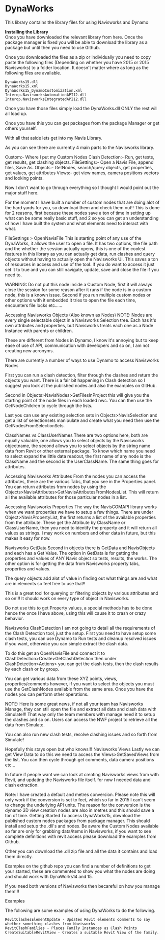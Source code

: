 DynaWorks
===========

This library contains the library files for using Navisworks and Dynamo

<b>Installing the Library</b><br>
Once you have downloaded the relevant library from here. Once the package manager is fixed you will be able to download the library as a package but until then you need to use Github.

Once you downloaded the files as a zip or individually you need to copy paste the following files (Depending on whether you have 2015 or 2015 Navisworks) to a folder location. It doesn't matter where as long as the following files are available.

    DynaWorks15.dll
    DynaWorks15.xml
    DynaWorks15_DynamoCustomization.xml
    Interop.NavisworksAutomationAPI12.dll
    Interop.NavisworksIntegratedAPI12.dll

Once you have those files simply load the DynaWorks.dll ONLY the rest will all load up.


Once you have this you can get packages from the package Manager or get others yourself.


With all that aside lets get into my Navis Library.

As you can see there are currently 4 main parts to the Navisworks library.

Custom:- Where I put my Custom Nodes
Clash Detection:- Run, get tests, get results, get clashing objects.
FileSettings:- Open a Navis File, append files, Save As.
Objects:- GetNodes, search/query objects, get properties, get values, get attributes
Views:- get view names, camera positions vectors and looking points.


Now I don't want to go through everything so I thought I would point out the major stuff here.

For the moment I have built a number of custom nodes that are doing alot of the hard yards for you, so download them and check them out!! This is done for 2 reasons, first because these nodes save a ton of time in setting up what can be some really basic stuff, and 2 so you can get an understanding of how I have built the system and what elements need to interact with what.


FileSettings > OpenNavisFile
This is starting point of any use of the DynaWorks, it allows the user to open a file.
It has two options, the file path and the whether the session actually opens, this is one of the coolest features in this library as you can actually get data, run clashes and query objects without having to actually open the Navisworks UI. This saves a ton of resources in access and use of the tool.
If you do want to access it just set it to true and you can still navigate, update, save and close the file if you need to.



WARNING: Do not put this node inside a Custom Node, first it will always close the session for some reason after it runs if the node is in a custom node, this is a known issue. Second if you run multiple custom nodes or other options with it embedded it tries to open the file each time, encounters file locks etc......


Accessing Navisworks Objects (Also known as Nodes)
NOTE: Nodes are every single selectable object in a Navisworks Selection tree. Each has it's own attributes and properties, but Navisworks treats each one as a Node Instance with parents or children.

These are different from Nodes in Dynamo, I know it's annoying but to keep ease of use of API, communication with developers and so on, I am not creating new acronyms. 

There are currently a number of ways to use Dynamo to access Navisworks Nodes

First you can run a clash detection, filter through the clashes and return the objects you want. There is a fair bit happening in Clash detection so I suggest you look at the published nodes and also the examples on GitHub.

Second in Objects>NavisNodes>GetFilesInProject this will give you the starting point of the node files in each loaded nwc. You can then use the GetNodeChildren to cycle through the lists.

Last you can use any existing selection sets in Objects>NavisSelection and get a list of selectionsets manipulate and create what you need then use the GetNodesFromSelectionSets.

ClassNames vs ClassUserNames
There are two options here, both are equally valuable, one allows you to select objects by the Navisworks objectname, the second allows you to select objects by the string name data from Revit or other external package.
To know which name you need to select expand the little data readout, the first name of any node is the ClassName and the second is the UserClassName. The same thing goes for attributes.



Accessing Navisworks Attributes
From the nodes you can access the attributes, these are the various Tabs, that you see in the Properties panel. You can return attributes from nodes by using the Objects>NavisAttributes>GetNavisAttributesFromNodesList. This will return all the available attributes for those particular nodes in a list.

Accessing Navisworks Properties
The way the NavisCOMAPI library works when we want properties we have to setup a few things.
There are under Object>NavisPropertyList, the first returns a list of the available properties from the attribute.
These get the Attribute by ClassName or ClassUserName, then you need to identify the property and it will return all values as strings. I may work on numbers and other data in future, but this makes it easy for now.

Navisworks GetData
Second in objects there is GetData and NavisObjects and each has a Get Value. The option in GetData is for getting the properties and values of ANY Navis object so tests, results, the works. The other option is for getting the data from Navisworks property tabs, properties and values.

The query objects add alot of value in finding out what things are and what are in elements so feel free to use that!!

This is a great tool for querying or filtering objects by various attributes and so on!!!
It should work on every type of object in Navisworks.

Do not use this to get Property values, a special methods has to be done hence the once I have above, using this will cause it to crash or crazy behavior.

Navisworks ClashDetection
I am not going to detail all the requirements of the Clash Detection tool, just the setup.
First you need to have setup some clash tests, you can use Dynamo to Run tests and cleanup resolved issues if you want, otherwise you can simple extract the clash data.

To do this get an OpenNavisFile and connect it to ClashDetection>Create>GetClashDetection then under ClashDetection>Actions> you can get the clash tests, then the clash results by each clash or by group.

You can get various data from these XYZ points, views, properties/comments however, if you want to select the objects you must use the GetClashNodes available from the same area. Once you have the nodes you can perform other operations.

NOTE: Here is some great news, if not all your team has Navisworks Manage, they can still open the file and extract all data and clash data with Simulate!!! That way only the team members with manage need it to setup the clashes and so on. Users can access the NWF project to retrieve all the data from Simulate.

You can also run new clash tests, resolve clashing issues and so forth from Simulate!

Hopefully this stays open but who knows!!!
Navisworks Views
Lastly we can get View Data to do this we need to access the Views>GetSavedViews from the list.
You can then cycle through get comments, data camera positions etc...

In future if people want we can look at creating Navisworks views from with Revit, and updating the Navisworks file itself. for now I needed data and clash extraction.

Note: I have created a default and metres conversion. Please note this will only work if the conversion is set to feet, which so far in 2015 I can't seem to change the underlying API units. The reason for the conversion is the dynamo 3D view creation nodes are also in metres and this should save a ton of time.
Getting Started
To access DynaWorks15, download the published custom nodes packages from package manager. This should install and setup the .dll's and nodes. Be aware the Custom Nodes available so far are only for grabbing data/items in Navisworks, if you want to see complete definitions with revit access please download the examples from Github.

Other you can download the .dll zip file and all the data it contains and load them directly.

 Examples on the github repo you can find a number of definitions to get your started, these are commented to show you what the nodes are doing and should work with DynaWorks14 and 15.

If you need both versions of Navisworks then becareful on how you manage them!!!

Examples

The following are some examples of using DynaWorks to do the following.

    RevitClashesElementUpdate - Updates Revit elements comments to say whether something clashes from Navisworks
    RevitClashFamilies - Places Family Instances as Clash Points
    CreateSuitableRevitView - Creates a suitable Revit View of the family.


